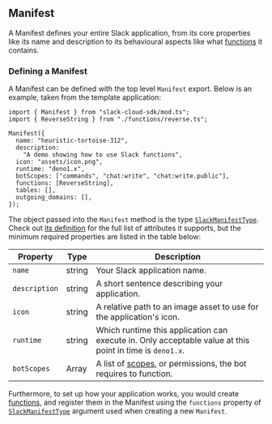 ## Manifest

A Manifest defines your entire Slack application, from its core properties like its name and description to its behavioural
aspects like what [functions][functions] it contains.

### Defining a Manifest

A Manifest can be defined with the top level `Manifest` export. Below is an example, taken from the template application:

```
import { Manifest } from "slack-cloud-sdk/mod.ts";
import { ReverseString } from "./functions/reverse.ts";

Manifest({
  name: "heuristic-tortoise-312",
  description:
    "A demo showing how to use Slack functions",
  icon: "assets/icon.png",
  runtime: "deno1.x",
  botScopes: ["commands", "chat:write", "chat:write.public"],
  functions: [ReverseString],
  tables: [],
  outgoing_domains: [],
});
```

The object passed into the `Manifest` method is the type [`SlackManifestType`][manifest-type]. Check out [its definition][manifest-type]
for the full list of attributes it supports, but the minimum required properties are listed in the table below:

|Property|Type|Description|
|---|---|---|
|`name`|string|Your Slack application name.|
|`description`|string|A short sentence describing your application.|
|`icon`|string|A relative path to an image asset to use for the application's icon.|
|`runtime`|string|Which runtime this application can execute in. Only acceptable value at this point in time is `deno1.x`.|
|`botScopes`|Array<string>|A list of [scopes][scopes], or permissions, the bot requires to function.|

Furthermore, to set up how your application works, you would create
[functions][functions], and register them in the Manifest using the `functions` property
of [`SlackManifestType`][manifest-type] argument used when creating a new `Manifest`.

[functions]: ./functions.md
[manifest-type]: ../src/types.ts#L12
[scopes]: https://api.slack.com/scopes
